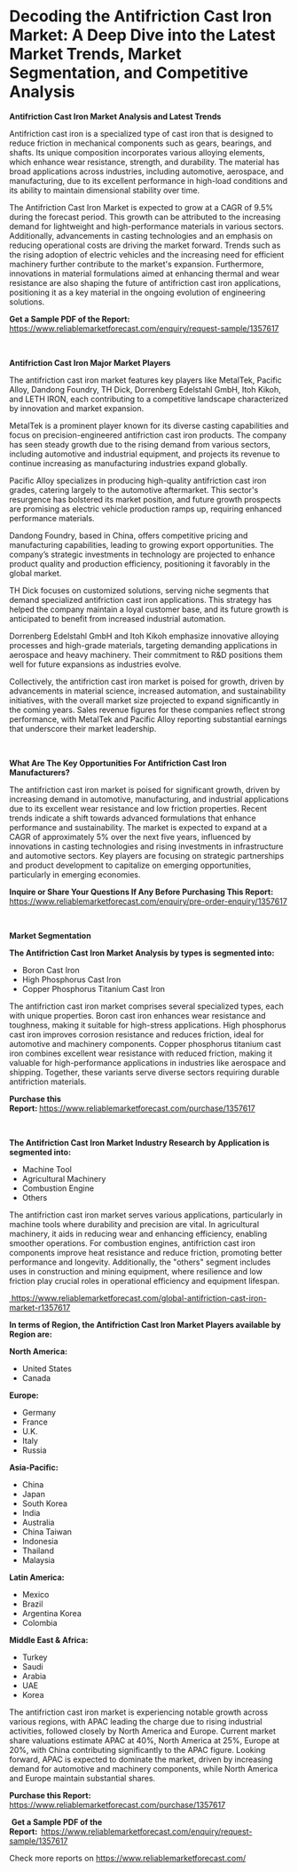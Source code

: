 <p><h1>Decoding the Antifriction Cast Iron Market: A Deep Dive into the Latest Market Trends, Market Segmentation, and Competitive Analysis</h1></p><p><strong>Antifriction Cast Iron Market Analysis and Latest Trends</strong></p>
<p><p>Antifriction cast iron is a specialized type of cast iron that is designed to reduce friction in mechanical components such as gears, bearings, and shafts. Its unique composition incorporates various alloying elements, which enhance wear resistance, strength, and durability. The material has broad applications across industries, including automotive, aerospace, and manufacturing, due to its excellent performance in high-load conditions and its ability to maintain dimensional stability over time.</p><p>The Antifriction Cast Iron Market is expected to grow at a CAGR of 9.5% during the forecast period. This growth can be attributed to the increasing demand for lightweight and high-performance materials in various sectors. Additionally, advancements in casting technologies and an emphasis on reducing operational costs are driving the market forward. Trends such as the rising adoption of electric vehicles and the increasing need for efficient machinery further contribute to the market's expansion. Furthermore, innovations in material formulations aimed at enhancing thermal and wear resistance are also shaping the future of antifriction cast iron applications, positioning it as a key material in the ongoing evolution of engineering solutions.</p></p>
<p><strong>Get a Sample PDF of the Report:&nbsp;</strong> <a href="https://www.reliablemarketforecast.com/enquiry/request-sample/1357617?utm_campaign=2260&utm_medium=2&utm_source=Github&utm_content=ia&utm_term=01022025&utm_id=antifriction-cast-iron">https://www.reliablemarketforecast.com/enquiry/request-sample/1357617</a></p>
<p>&nbsp;</p>
<p><strong>Antifriction Cast Iron Major Market Players</strong></p>
<p><p>The antifriction cast iron market features key players like MetalTek, Pacific Alloy, Dandong Foundry, TH Dick, Dorrenberg Edelstahl GmbH, Itoh Kikoh, and LETH IRON, each contributing to a competitive landscape characterized by innovation and market expansion. </p><p>MetalTek is a prominent player known for its diverse casting capabilities and focus on precision-engineered antifriction cast iron products. The company has seen steady growth due to the rising demand from various sectors, including automotive and industrial equipment, and projects its revenue to continue increasing as manufacturing industries expand globally.</p><p>Pacific Alloy specializes in producing high-quality antifriction cast iron grades, catering largely to the automotive aftermarket. This sector's resurgence has bolstered its market position, and future growth prospects are promising as electric vehicle production ramps up, requiring enhanced performance materials.</p><p>Dandong Foundry, based in China, offers competitive pricing and manufacturing capabilities, leading to growing export opportunities. The company’s strategic investments in technology are projected to enhance product quality and production efficiency, positioning it favorably in the global market.</p><p>TH Dick focuses on customized solutions, serving niche segments that demand specialized antifriction cast iron applications. This strategy has helped the company maintain a loyal customer base, and its future growth is anticipated to benefit from increased industrial automation.</p><p>Dorrenberg Edelstahl GmbH and Itoh Kikoh emphasize innovative alloying processes and high-grade materials, targeting demanding applications in aerospace and heavy machinery. Their commitment to R&D positions them well for future expansions as industries evolve.</p><p>Collectively, the antifriction cast iron market is poised for growth, driven by advancements in material science, increased automation, and sustainability initiatives, with the overall market size projected to expand significantly in the coming years. Sales revenue figures for these companies reflect strong performance, with MetalTek and Pacific Alloy reporting substantial earnings that underscore their market leadership.</p></p>
<p>&nbsp;</p>
<p><strong>What Are The Key Opportunities For Antifriction Cast Iron Manufacturers?</strong></p>
<p><p>The antifriction cast iron market is poised for significant growth, driven by increasing demand in automotive, manufacturing, and industrial applications due to its excellent wear resistance and low friction properties. Recent trends indicate a shift towards advanced formulations that enhance performance and sustainability. The market is expected to expand at a CAGR of approximately 5% over the next five years, influenced by innovations in casting technologies and rising investments in infrastructure and automotive sectors. Key players are focusing on strategic partnerships and product development to capitalize on emerging opportunities, particularly in emerging economies.</p></p>
<p><strong>Inquire or Share Your Questions If Any Before Purchasing This Report:</strong> <a href="https://www.reliablemarketforecast.com/enquiry/pre-order-enquiry/1357617?utm_campaign=2260&utm_medium=2&utm_source=Github&utm_content=ia&utm_term=01022025&utm_id=antifriction-cast-iron">https://www.reliablemarketforecast.com/enquiry/pre-order-enquiry/1357617</a></p>
<p>&nbsp;</p>
<p><strong>Market Segmentation</strong></p>
<p><strong>The Antifriction Cast Iron Market Analysis by types is segmented into:</strong></p>
<p><ul><li>Boron Cast Iron</li><li>High Phosphorus Cast Iron</li><li>Copper Phosphorus Titanium Cast Iron</li></ul></p>
<p><p>The antifriction cast iron market comprises several specialized types, each with unique properties. Boron cast iron enhances wear resistance and toughness, making it suitable for high-stress applications. High phosphorus cast iron improves corrosion resistance and reduces friction, ideal for automotive and machinery components. Copper phosphorus titanium cast iron combines excellent wear resistance with reduced friction, making it valuable for high-performance applications in industries like aerospace and shipping. Together, these variants serve diverse sectors requiring durable antifriction materials.</p></p>
<p><strong>Purchase this Report:&nbsp;</strong><a href="https://www.reliablemarketforecast.com/purchase/1357617?utm_campaign=2260&utm_medium=2&utm_source=Github&utm_content=ia&utm_term=01022025&utm_id=antifriction-cast-iron">https://www.reliablemarketforecast.com/purchase/1357617</a></p>
<p>&nbsp;</p>
<p><strong>The Antifriction Cast Iron Market Industry Research by Application is segmented into:</strong></p>
<p><ul><li>Machine Tool</li><li>Agricultural Machinery</li><li>Combustion Engine</li><li>Others</li></ul></p>
<p><p>The antifriction cast iron market serves various applications, particularly in machine tools where durability and precision are vital. In agricultural machinery, it aids in reducing wear and enhancing efficiency, enabling smoother operations. For combustion engines, antifriction cast iron components improve heat resistance and reduce friction, promoting better performance and longevity. Additionally, the "others" segment includes uses in construction and mining equipment, where resilience and low friction play crucial roles in operational efficiency and equipment lifespan.</p></p>
<p><a href="https://www.reliablemarketforecast.com/global-antifriction-cast-iron-market-r1357617?utm_campaign=2260&utm_medium=2&utm_source=Github&utm_content=ia&utm_term=01022025&utm_id=antifriction-cast-iron">&nbsp;https://www.reliablemarketforecast.com/global-antifriction-cast-iron-market-r1357617</a></p>
<p><strong>In terms of Region, the Antifriction Cast Iron Market Players available by Region are:</strong></p>
<p>
    <p> <strong> North America: </strong>
        <ul>
            <li>United States</li>
            <li>Canada</li>
        </ul>
        </p> 
    <p> <strong> Europe: </strong>
        <ul>
            <li>Germany</li>
            <li>France</li>
            <li>U.K.</li>
            <li>Italy</li>
            <li>Russia</li>
        </ul>
        </p> 
    <p> <strong> Asia-Pacific: </strong>
        <ul>
            <li>China</li>
            <li>Japan</li>
            <li>South Korea</li>
            <li>India</li>
            <li>Australia</li>
            <li>China Taiwan</li>
            <li>Indonesia</li>
            <li>Thailand</li>
            <li>Malaysia</li>
        </ul>
        </p> 
    <p> <strong> Latin America: </strong>
        <ul>
            <li>Mexico</li>
            <li>Brazil</li>
            <li>Argentina Korea</li>
            <li>Colombia</li>
        </ul>
        </p> 
    <p> <strong> Middle East & Africa: </strong>
        <ul>
            <li>Turkey</li>
            <li>Saudi</li>
            <li>Arabia</li>
            <li>UAE</li>
            <li>Korea</li>
        </ul>
    </p>
    </p>
<p><p>The antifriction cast iron market is experiencing notable growth across various regions, with APAC leading the charge due to rising industrial activities, followed closely by North America and Europe. Current market share valuations estimate APAC at 40%, North America at 25%, Europe at 20%, with China contributing significantly to the APAC figure. Looking forward, APAC is expected to dominate the market, driven by increasing demand for automotive and machinery components, while North America and Europe maintain substantial shares.</p></p>
<p><strong>Purchase this Report: </strong><a href="https://www.reliablemarketforecast.com/purchase/1357617?utm_campaign=2260&utm_medium=2&utm_source=Github&utm_content=ia&utm_term=01022025&utm_id=antifriction-cast-iron">https://www.reliablemarketforecast.com/purchase/1357617</a></p>
<p>&nbsp;<strong>Get a Sample PDF of the Report:&nbsp;&nbsp;</strong><a href="https://www.reliablemarketforecast.com/enquiry/request-sample/1357617?utm_campaign=2260&utm_medium=2&utm_source=Github&utm_content=ia&utm_term=01022025&utm_id=antifriction-cast-iron">https://www.reliablemarketforecast.com/enquiry/request-sample/1357617</a></p>
<p><strong></strong></p>
<p>Check more reports on <a href="https://www.reliablemarketforecast.com/?utm_campaign=2260&utm_medium=2&utm_source=Github&utm_content=ia&utm_term=01022025&utm_id=antifriction-cast-iron">https://www.reliablemarketforecast.com/</a></p>